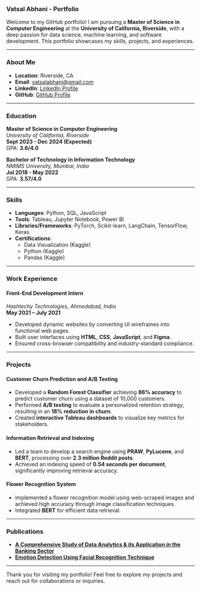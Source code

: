 ### Vatsal Abhani - Portfolio

Welcome to my GitHub portfolio! I am pursuing a **Master of Science in Computer Engineering** at the **University of California, Riverside**, with a deep passion for data science, machine learning, and software development. This portfolio showcases my skills, projects, and experiences.

---

### About Me
- **Location**: Riverside, CA
- **Email**: vatsalabhani@gmail.com
- **LinkedIn**: [LinkedIn Profile](https://www.linkedin.com/in/vatsal-abhani/)
- **GitHub**: [GitHub Profile](https://github.com/VatsalAbhani)

---

### Education
**Master of Science in Computer Engineering**  
*University of California, Riverside*  
**Sept 2023 - Dec 2024 (Expected)**  
GPA: **3.6/4.0**

**Bachelor of Technology in Information Technology**  
*NMIMS University, Mumbai, India*  
**Jul 2018 - May 2022**  
GPA: **3.57/4.0**

---

### Skills
- **Languages**: Python, SQL, JavaScript
- **Tools**: Tableau, Jupyter Notebook, Power BI
- **Libraries/Frameworks**: PyTorch, Scikit-learn, LangChain, TensorFlow, Keras
- **Certifications**: 
  - Data Visualization (Kaggle)
  - Python (Kaggle)
  - Pandas (Kaggle)

---

### Work Experience
#### Front-End Development Intern  
*Hashtechy Technologies, Ahmedabad, India*  
**May 2021 – July 2021**
- Developed dynamic websites by converting UI wireframes into functional web pages.
- Built user interfaces using **HTML**, **CSS**, **JavaScript**, and **Figma**.
- Ensured cross-browser compatibility and industry-standard compliance.

---

### Projects

#### Customer Churn Prediction and A/B Testing
- Developed a **Random Forest Classifier** achieving **86% accuracy** to predict customer churn using a dataset of 10,000 customers.
- Performed **A/B testing** to evaluate a personalized retention strategy, resulting in an **18% reduction in churn**.
- Created **interactive Tableau dashboards** to visualize key metrics for stakeholders.

#### Information Retrieval and Indexing
- Led a team to develop a search engine using **PRAW**, **PyLucene**, and **BERT**, processing over **2.3 million Reddit posts**.
- Achieved an indexing speed of **0.54 seconds per document**, significantly improving retrieval accuracy.

#### Flower Recognition System
- Implemented a flower recognition model using web-scraped images and achieved high accuracy through image classification techniques.
- Integrated **BERT** for efficient data retrieval.

---

### Publications
- **[A Comprehensive Study of Data Analytics & its Application in the Banking Sector](https://www.ijraset.com/fileserve.php?FID=35470)**
- **[Emotion Detection Using Facial Recognition Technique](https://ijsrcseit.com/paper/CSEIT2174104.pdf)**

---

Thank you for visiting my portfolio! Feel free to explore my projects and reach out for collaborations or inquiries.
